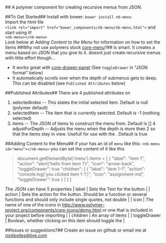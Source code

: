 #<NB-Menu>#
A polymer component for creating recursive menus from JSON.

##To Get Started##
Install with bower:
`bower install nb-menu`
<br />
Import the html file
<br />
`<link rel="import" href="bower_components/nb-menu/nb-menu.html">`
and start using it!
<br />
`<nb-menu></nb-menu>`
<br />
Look below at *Adding Content to the Menu* for information on how to set the items
##Why not use polymers stock [core-menu](https://www.polymer-project.org/docs/elements/core-elements.html#core-menu)?##
<nb-menu> is smart.
It creates a menu based on JSON that you give to it.
<nb-menu> doesnt just create recursive menus with little effort though...
- It works great with [core-drawer-panel](https://www.polymer-project.org/docs/elements/core-elements.html#core-drawer-panel) (See `toggleDrawer` in "JSON format" below)
- It automatically scrolls over when the depth of submenus gets to deep. This can be disabled (see `Published Attributes` below)

##Published Attributes##
There are 4 published attributes on <nb-menu>
1. selectedIndex -- This states the initial selected item. Default is null (polymer default)
2. selectedItem -- The item that is currently selected. Default is -1 (nothing selected)
3. items -- The JSON of items to construct the menu from. Default is []
4  adjustForDepth -- Adjusts the menu when the depth is more then 2 so that the items stay in view. Usefull for use with the <core-drawer-panel>. Default is true

##Adding Content to the Menu##
if your <nb-menu> has an id of `menu` like this:
`<nb-menu id="menu"></nb-menu>`
you can set the content of it like this
>document.getElementById('menu').items = [
>                                           {
>                                               "label": "item 1",
>                                               "action": "alert('hello from item 1')",
>                                                "icon": "arrow-back",
>						 "toggleDrawer": true
>                                                "children": [
>                                                   {
>                                                       "label": "item 1-1",
>                                                       "action": "console.log('you clicked item 1-1')",
>                                                       "icon": "assignment-ind",
>							"toggleDrawer": true
>                                                   }
>                                                ]
>                                           }
>                                       ]

The JSON can have 5 properties
| label | Sets the Text for the button |
| action | Sets the action for the button. Should be a function or several functions and should only include single quotes, not double |
| icon | The name of one of the icons in http://www.polymer-project.org/components/core-icons/demo.html or one that is included in your project before importing <nb-menu> |
| children | An array of items |
| toggleDrawer | Boolean, whether clicking on this item should toggle the <core-drawer-panel> |


##Issues or suggestions?##
Create an issue on github or email me at nickbolles@live.com